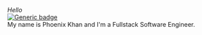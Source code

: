 *Hello*
<br>
[![Generic badge](https://img.shields.io/badge/HTML-yes-green.svg)](https://shields.io/)
<br>
My name is Phoenix Khan and I'm a Fullstack Software Engineer. 
